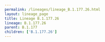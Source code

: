 ```yaml
---
permalink: /lineages/lineage_B.1.177.26.html
layout: lineage_page
title: Lineage B.1.177.26
lineage: B.1.177.26
parent: B.1.177
children: ['B.1.177.26']
---
```


